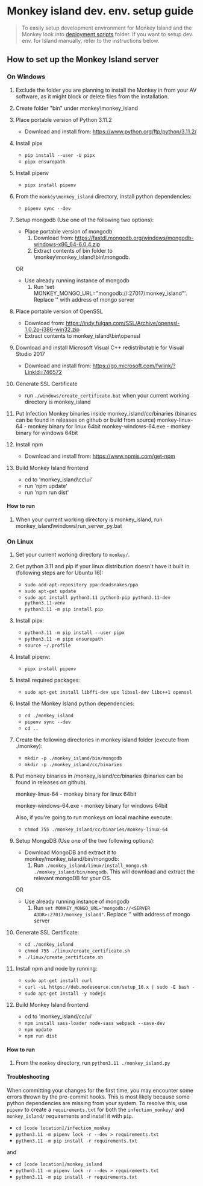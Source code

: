 # Monkey island dev. env. setup guide

> To easily setup development environment for Monkey Island and the Monkey look into [deployment scripts](../../deployment_scripts) folder.
> If you want to setup dev. env. for Island manually, refer to the instructions below.

## How to set up the Monkey Island server

### On Windows

1. Exclude the folder you are planning to install the Monkey in from your AV software, as it might block or delete files from the installation.

1. Create folder "bin" under monkey\monkey_island

1. Place portable version of Python 3.11.2

   - Download and install from: <https://www.python.org/ftp/python/3.11.2/>

1. Install pipx

   - `pip install --user -U pipx`
   - `pipx ensurepath`

1. Install pipenv

   - `pipx install pipenv`

1. From the `monkey\monkey_island` directory, install python dependencies:

   - `pipenv sync --dev`

1. Setup mongodb (Use one of the following two options):

   - Place portable version of mongodb
     1. Download from: <https://fastdl.mongodb.org/windows/mongodb-windows-x86_64-6.0.4.zip>
     2. Extract contents of bin folder to \monkey\monkey_island\bin\mongodb.

   OR

   - Use already running instance of mongodb
     1. Run 'set MONKEY_MONGO_URL="mongodb://<SERVER ADDR>:27017/monkey_island"'. Replace '<SERVER ADDR>' with address of mongo server

1. Place portable version of OpenSSL

   - Download from: <https://indy.fulgan.com/SSL/Archive/openssl-1.0.2p-i386-win32.zip>
   - Extract contents to monkey_island\bin\openssl

1. Download and install Microsoft Visual C++ redistributable for Visual Studio 2017

   - Download and install from: <https://go.microsoft.com/fwlink/?LinkId=746572>

1. Generate SSL Certificate

   - run `./windows/create_certificate.bat` when your current working directory is monkey_island

1. Put Infection Monkey binaries inside monkey_island/cc/binaries (binaries can be found in releases on github or build from source)
   monkey-linux-64 - monkey binary for linux 64bit
   monkey-windows-64.exe - monkey binary for windows 64bit

1. Install npm

   - Download and install from: <https://www.npmjs.com/get-npm>

1. Build Monkey Island frontend
   - cd to 'monkey_island\cc\ui'
   - run 'npm update'
   - run 'npm run dist'

#### How to run

1. When your current working directory is monkey_island, run monkey_island\windows\run_server_py.bat

### On Linux

1. Set your current working directory to `monkey/`.

1. Get python 3.11 and pip if your linux distribution doesn't have it built in (following steps are for Ubuntu 16):

   - `sudo add-apt-repository ppa:deadsnakes/ppa`
   - `sudo apt-get update`
   - `sudo apt install python3.11 python3-pip python3.11-dev python3.11-venv`
   - `python3.11 -m pip install pip`

1. Install pipx:

   - `python3.11 -m pip install --user pipx`
   - `python3.11 -m pipx ensurepath`
   - `source ~/.profile`

1. Install pipenv:

   - `pipx install pipenv`

1. Install required packages:

   - `sudo apt-get install libffi-dev upx libssl-dev libc++1 openssl`

1. Install the Monkey Island python dependencies:

   - `cd ./monkey_island`
   - `pipenv sync --dev`
   - `cd ..`

1. Create the following directories in monkey island folder (execute from ./monkey):

   - `mkdir -p ./monkey_island/bin/mongodb`
   - `mkdir -p ./monkey_island/cc/binaries`

1. Put monkey binaries in /monkey_island/cc/binaries (binaries can be found in releases on github).

   monkey-linux-64 - monkey binary for linux 64bit

   monkey-windows-64.exe - monkey binary for windows 64bit

   Also, if you're going to run monkeys on local machine execute:

   - `chmod 755 ./monkey_island/cc/binaries/monkey-linux-64`

1. Setup MongoDB (Use one of the two following options):

   - Download MongoDB and extract it to monkey/monkey_island/bin/mongodb:
     1. Run `./monkey_island/linux/install_mongo.sh ./monkey_island/bin/mongodb`. This will download and extract the relevant mongoDB for your OS.

   OR

   - Use already running instance of mongodb
     1. Run `set MONKEY_MONGO_URL="mongodb://<SERVER ADDR>:27017/monkey_island"`. Replace '<SERVER ADDR>' with address of mongo server

1. Generate SSL Certificate:

   - `cd ./monkey_island`
   - `chmod 755 ./linux/create_certificate.sh`
   - `./linux/create_certificate.sh`

1. Install npm and node by running:

   - `sudo apt-get install curl`
   - `curl -sL https://deb.nodesource.com/setup_16.x | sudo -E bash -`
   - `sudo apt-get install -y nodejs`

1. Build Monkey Island frontend
   - cd to 'monkey_island/cc/ui'
   - `npm install sass-loader node-sass webpack --save-dev`
   - `npm update`
   - `npm run dist`

#### How to run

1. From the `monkey` directory, run `python3.11 ./monkey_island.py`

#### Troubleshooting

When committing your changes for the first time, you may encounter some errors thrown by the pre-commit hooks. This is most likely because some python dependencies are missing from your system.
To resolve this, use `pipenv` to create a `requirements.txt` for both the `infection_monkey/` and `monkey_island/` requirements and install it with `pip`.

- `cd [code location]/infection_monkey`
- `python3.11 -m pipenv lock -r --dev > requirements.txt`
- `python3.11 -m pip install -r requirements.txt`

and

- `cd [code location]/monkey_island`
- `python3.11 -m pipenv lock -r --dev > requirements.txt`
- `python3.11 -m pip install -r requirements.txt`
